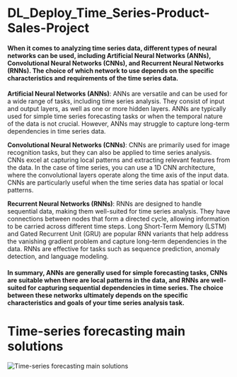# DL_Deploy_Time_Series-Product-Sales-Project

<h4>When it comes to analyzing time series data, different types of neural networks can be used, including Artificial Neural Networks (ANNs), Convolutional Neural Networks (CNNs), and Recurrent Neural Networks (RNNs). The choice of which network to use depends on the specific characteristics and requirements of the time series data.</h4>

<p><strong>Artificial Neural Networks (ANNs)</strong>: ANNs are versatile and can be used for a wide range of tasks, including time series analysis. They consist of input and output layers, as well as one or more hidden layers. ANNs are typically used for simple time series forecasting tasks or when the temporal nature of the data is not crucial. However, ANNs may struggle to capture long-term dependencies in time series data.</p>

<p><strong>Convolutional Neural Networks (CNNs)</strong>: CNNs are primarily used for image recognition tasks, but they can also be applied to time series analysis. CNNs excel at capturing local patterns and extracting relevant features from the data. In the case of time series, you can use a 1D CNN architecture, where the convolutional layers operate along the time axis of the input data. CNNs are particularly useful when the time series data has spatial or local patterns.</p>

<p><strong>Recurrent Neural Networks (RNNs)</strong>: RNNs are designed to handle sequential data, making them well-suited for time series analysis. They have connections between nodes that form a directed cycle, allowing information to be carried across different time steps. Long Short-Term Memory (LSTM) and Gated Recurrent Unit (GRU) are popular RNN variants that help address the vanishing gradient problem and capture long-term dependencies in the data. RNNs are effective for tasks such as sequence prediction, anomaly detection, and language modeling.</p>

<h4>In summary, ANNs are generally used for simple forecasting tasks, CNNs are suitable when there are local patterns in the data, and RNNs are well-suited for capturing sequential dependencies in time series. The choice between these networks ultimately depends on the specific characteristics and goals of your time series analysis task.</h4>

# Time-series forecasting main solutions
 ![Time-series forecasting main solutions](https://i.imgur.com/hHfqnyN.png)
